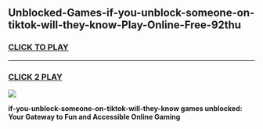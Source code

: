 
## Unblocked-Games-if-you-unblock-someone-on-tiktok-will-they-know-Play-Online-Free-92thu
<h3>
<a href="https://premium76.site?title=if-you-unblock-someone-on-tiktok-will-they-know&ref=26A">CLICK TO PLAY</a></h3>
<hr>

<h3>
<a href="https://premium76.site?title=if-you-unblock-someone-on-tiktok-will-they-know&ref=26A">CLICK 2 PLAY</a>
  
</h3>

<a href="https://premium76.site?title=if-you-unblock-someone-on-tiktok-will-they-know&ref=26A"><img src="https://clearcache.store/games.png"></a>


**if-you-unblock-someone-on-tiktok-will-they-know games unblocked: Your Gateway to Fun and Accessible Online Gaming**
